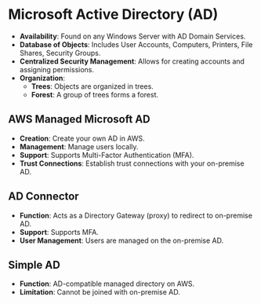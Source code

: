 # Microsoft Active Directory (AD)

- **Availability**: Found on any Windows Server with AD Domain Services.
- **Database of Objects**: Includes User Accounts, Computers, Printers, File Shares, Security Groups.
- **Centralized Security Management**: Allows for creating accounts and assigning permissions.
- **Organization**:
    - **Trees**: Objects are organized in trees.
    - **Forest**: A group of trees forms a forest.

## AWS Managed Microsoft AD

- **Creation**: Create your own AD in AWS.
- **Management**: Manage users locally.
- **Support**: Supports Multi-Factor Authentication (MFA).
- **Trust Connections**: Establish trust connections with your on-premise AD.

## AD Connector

- **Function**: Acts as a Directory Gateway (proxy) to redirect to on-premise AD.
- **Support**: Supports MFA.
- **User Management**: Users are managed on the on-premise AD.

## Simple AD

- **Function**: AD-compatible managed directory on AWS.
- **Limitation**: Cannot be joined with on-premise AD.